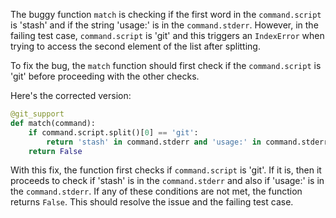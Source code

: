 The buggy function `match` is checking if the first word in the `command.script` is 'stash' and if the string 'usage:' is in the `command.stderr`. However, in the failing test case, `command.script` is 'git' and this triggers an `IndexError` when trying to access the second element of the list after splitting.

To fix the bug, the `match` function should first check if the `command.script` is 'git' before proceeding with the other checks.

Here's the corrected version:

```python
@git_support
def match(command):
    if command.script.split()[0] == 'git':
        return 'stash' in command.stderr and 'usage:' in command.stderr
    return False
```

With this fix, the function first checks if `command.script` is 'git'. If it is, then it proceeds to check if 'stash' is in the `command.stderr` and also if 'usage:' is in the `command.stderr`. If any of these conditions are not met, the function returns `False`. This should resolve the issue and the failing test case.